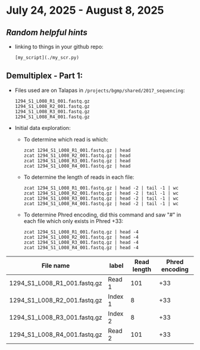 # July 24, 2025 - August 8, 2025

## *Random helpful hints*
  - linking to things in your github repo:
    ```
    [my_script](./my_scr.py)
    ```

## Demultiplex - Part 1:

- Files used are on Talapas in ``` /projects/bgmp/shared/2017_sequencing ```:
  ```
  1294_S1_L008_R1_001.fastq.gz
  1294_S1_L008_R2_001.fastq.gz
  1294_S1_L008_R3_001.fastq.gz
  1294_S1_L008_R4_001.fastq.gz
  ```
  
- Initial data exploration:
    - To determine which read is which:
      ```
      zcat 1294_S1_L008_R1_001.fastq.gz | head
      zcat 1294_S1_L008_R2_001.fastq.gz | head
      zcat 1294_S1_L008_R3_001.fastq.gz | head
      zcat 1294_S1_L008_R4_001.fastq.gz | head
      ```
    - To determine the length of reads in each file:
      ```
      zcat 1294_S1_L008_R1_001.fastq.gz | head -2 | tail -1 | wc
      zcat 1294_S1_L008_R2_001.fastq.gz | head -2 | tail -1 | wc
      zcat 1294_S1_L008_R3_001.fastq.gz | head -2 | tail -1 | wc
      zcat 1294_S1_L008_R4_001.fastq.gz | head -2 | tail -1 | wc
      ```
    - To determine Phred encoding, did this command and saw "#" in each file which only exists in Phred +33:
      ```
      zcat 1294_S1_L008_R1_001.fastq.gz | head -4
      zcat 1294_S1_L008_R2_001.fastq.gz | head -4
      zcat 1294_S1_L008_R3_001.fastq.gz | head -4
      zcat 1294_S1_L008_R4_001.fastq.gz | head -4
      ```

| File name | label | Read length | Phred encoding |
|---|---|---|---|
| 1294_S1_L008_R1_001.fastq.gz | Read 1 | 101 | +33 |
| 1294_S1_L008_R2_001.fastq.gz | Index 1 | 8 | +33 |
| 1294_S1_L008_R3_001.fastq.gz | Index 2  | 8 | +33 |
| 1294_S1_L008_R4_001.fastq.gz | Read 2 | 101 | +33 |




